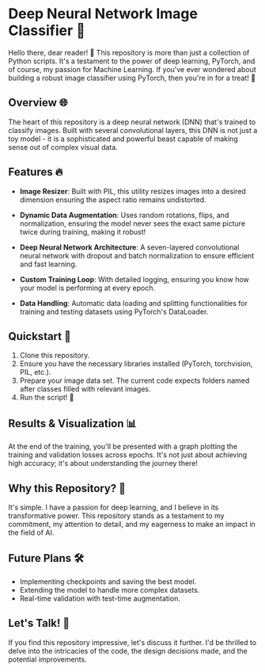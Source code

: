 # Deep Neural Network Image Classifier 🌌

Hello there, dear reader! 👋 This repository is more than just a collection of Python scripts. It's a testament to the power of deep learning, PyTorch, and of course, my passion for Machine Learning. If you've ever wondered about building a robust image classifier using PyTorch, then you're in for a treat! 🍩

## Overview 🌐

The heart of this repository is a deep neural network (DNN) that's trained to classify images. Built with several convolutional layers, this DNN is not just a toy model - it is a sophisticated and powerful beast capable of making sense out of complex visual data.

## Features 🔥

- **Image Resizer**: Built with PIL, this utility resizes images into a desired dimension ensuring the aspect ratio remains undistorted.
  
- **Dynamic Data Augmentation**: Uses random rotations, flips, and normalization, ensuring the model never sees the exact same picture twice during training, making it robust!

- **Deep Neural Network Architecture**: A seven-layered convolutional neural network with dropout and batch normalization to ensure efficient and fast learning.

- **Custom Training Loop**: With detailed logging, ensuring you know how your model is performing at every epoch.

- **Data Handling**: Automatic data loading and splitting functionalities for training and testing datasets using PyTorch's DataLoader.

## Quickstart 🚀

1. Clone this repository.
2. Ensure you have the necessary libraries installed (PyTorch, torchvision, PIL, etc.).
3. Prepare your image data set. The current code expects folders named after classes filled with relevant images.
4. Run the script! 🎉

## Results & Visualization 📊

At the end of the training, you'll be presented with a graph plotting the training and validation losses across epochs. It's not just about achieving high accuracy; it's about understanding the journey there!

## Why this Repository? 🤔

It's simple. I have a passion for deep learning, and I believe in its transformative power. This repository stands as a testament to my commitment, my attention to detail, and my eagerness to make an impact in the field of AI.

## Future Plans 🛠️

- Implementing checkpoints and saving the best model.
- Extending the model to handle more complex datasets.
- Real-time validation with test-time augmentation.

## Let's Talk! 💌

If you find this repository impressive, let's discuss it further. I'd be thrilled to delve into the intricacies of the code, the design decisions made, and the potential improvements. 
